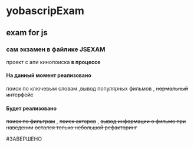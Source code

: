# yobascripExam
## exam for js
### сам экзамен в файлике JSEXAM
проект с апи кинопоиска **в процессе**
  #### На данный момент реализовано
поиск по ключевым словам
 ,вывод популярных фильмов
    , ~~нормальный интерфейс~~
 #### Будет реализовано
  ~~поиск по фильтрам~~
    , ~~поиск актеров~~
      , ~~вывод информации о фильме при наведении~~
~~остался только небольшой рефакторинг~~

#ЗАВЕРШЕНО
